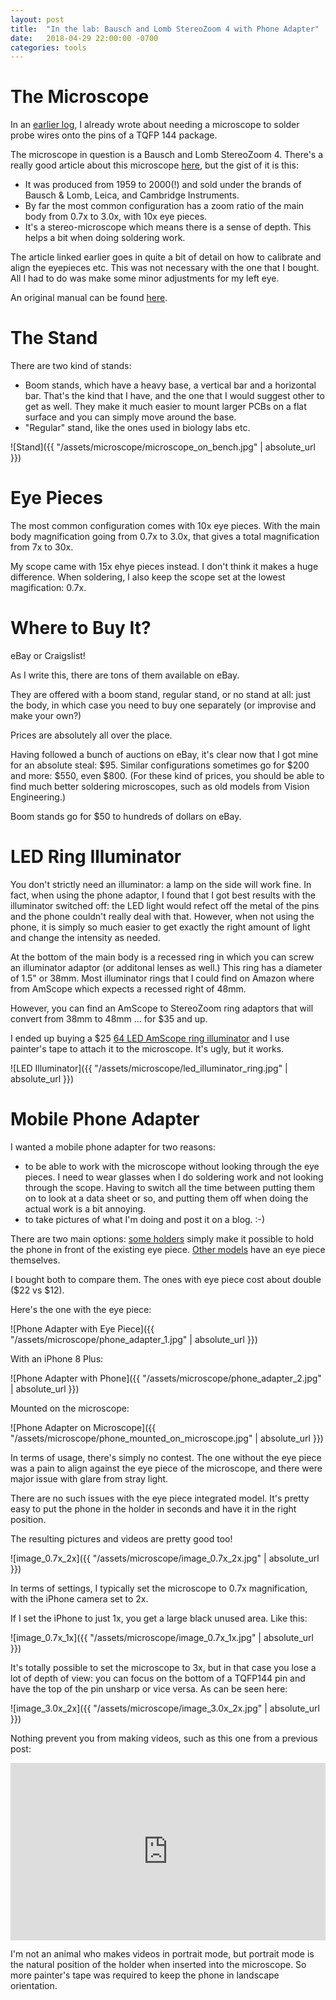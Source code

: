 ```yaml
---
layout: post
title:  "In the lab: Bausch and Lomb StereoZoom 4 with Phone Adapter"
date:   2018-04-29 22:00:00 -0700
categories: tools
---
```


# The Microscope

In an [earlier log](https://hackaday.io/project/122480-eecolor-color3/log/144836-sii9233-and-sii9136-i2c-traces), 
I already wrote about needing a microscope to solder probe wires onto the pins of a TQFP 144 package.

The microscope in question is a Bausch and Lomb StereoZoom 4. There's a really good article about this microscope
[here](http://www.covingtoninnovations.com/stereozoom/), but the gist of it is this:

* It was produced from 1959 to 2000(!) and sold under the brands of Bausch & Lomb, Leica, and Cambridge Instruments.
* By far the most common configuration has a zoom ratio of the main body from 0.7x to 3.0x, with 10x eye pieces.
* It's a stereo-microscope which means there is a sense of depth. This helps a bit when doing soldering work.

The article linked earlier goes in quite a bit of detail on how to calibrate and align the eyepieces etc. This was
not necessary with the one that I bought. All I had to do was make some minor adjustments for my left eye.

An original manual can be found [here](http://www.science-info.net/docs/leitz/Leica_Stereozoom_Series_Microscopes.pdf).

# The Stand

There are two kind of stands:

* Boom stands, which have a heavy base, a vertical bar and a horizontal bar. That's the kind that I have, and the one
  that I would suggest other to get as well. They make it much easier to mount larger PCBs on a flat surface and you can 
  simply move around the base. 
* "Regular" stand, like the ones used in biology labs etc. 

![Stand]({{ "/assets/microscope/microscope_on_bench.jpg" | absolute_url }})

# Eye Pieces

The most common configuration comes with 10x eye pieces. With the main body magnification going from 0.7x to 3.0x, that gives
a total magnification from 7x to 30x.

My scope came with 15x ehye pieces instead. I don't think it makes a huge difference. When soldering, I also keep the 
scope set at the lowest magification: 0.7x.

# Where to Buy It?

eBay or Craigslist!

As I write this, there are tons of them available on eBay. 

They are offered with a boom stand, regular stand, or no stand at all: just the body, in which case you need to buy one
separately (or improvise and make your own?)

Prices are absolutely all over the place.

Having followed a bunch of auctions on eBay, it's clear now that I got mine for an absolute steal: $95. Similar configurations
sometimes go for $200 and more: $550, even $800. (For these kind of prices, you should be able to find much better
soldering microscopes, such as old models from Vision Engineering.)

Boom stands go for $50 to hundreds of dollars on eBay.

# LED Ring Illuminator

You don't strictly need an illuminator: a lamp on the side will work fine. In fact, when using the phone adaptor, I found that I
got best results with the illuminator switched off: the LED light would refect off the metal of the pins and the phone couldn't
really deal with that. However, when not using the phone, it is simply so much easier to get exactly the right amount of light and
change the intensity as needed.

At the bottom of the main body is a recessed ring in which you can screw an illuminator adaptor (or additonal lenses as well.) This
ring has a diameter of 1.5" or 38mm. Most illuminator rings that I could find on Amazon where from AmScope which expects a recessed
right of 48mm.

However, you can find an AmScope to StereoZoom ring adaptors that will convert from 38mm to 48mm ... for $35 and up.

I ended up buying a $25 
[64 LED AmScope ring illuminator](https://www.amazon.com/gp/product/B00FC7O1DS/ref=oh_aui_detailpage_o06_s00?ie=UTF8&psc=1) 
and I use painter's tape to attach it to the microscope. It's ugly, but it works.

![LED Illuminator]({{ "/assets/microscope/led_illuminator_ring.jpg" | absolute_url }})

# Mobile Phone Adapter

I wanted a mobile phone adapter for two reasons: 

* to be able to work with the microscope without looking through the eye pieces. I need to wear glasses when I do soldering work
  and not looking through the scope. Having to switch all the time between putting them on to look at a data sheet or so, and
  putting them off when doing the actual work is a bit annoying.
* to take pictures of what I'm doing and post it on a blog. :-)

There are two main options: [some holders](https://www.amazon.com/gp/product/B077D8QHQX/ref=oh_aui_detailpage_o00_s00?ie=UTF8&psc=1)
simply make it possible to hold the phone in front of the existing eye piece. 
[Other models](https://www.amazon.com/gp/product/B07412S738/ref=oh_aui_detailpage_o00_s00?ie=UTF8&psc=1) 
have an eye piece themselves.

I bought both to compare them. The ones with eye piece cost about double ($22 vs $12). 

Here's the one with the eye piece:

![Phone Adapter with Eye Piece]({{ "/assets/microscope/phone_adapter_1.jpg" | absolute_url }})

With an iPhone 8 Plus:

![Phone Adapter with Phone]({{ "/assets/microscope/phone_adapter_2.jpg" | absolute_url }})

Mounted on the microscope:

![Phone Adapter on Microscope]({{ "/assets/microscope/phone_mounted_on_microscope.jpg" | absolute_url }})

In terms of usage, there's simply no contest. The one without the eye piece was a pain to align against the eye piece of the
microscope, and there were major issue with glare from stray light. 

There are no such issues with the eye piece integrated model. It's pretty easy to put the phone in the holder in seconds
and have it in the right position.

The resulting pictures and videos are pretty good too!

![image_0.7x_2x]({{ "/assets/microscope/image_0.7x_2x.jpg" | absolute_url }})

In terms of settings, I typically set the microscope to 0.7x magnification, with the iPhone camera set to 2x.

If I set the iPhone to just 1x, you get a large black unused area. Like this:

![image_0.7x_1x]({{ "/assets/microscope/image_0.7x_1x.jpg" | absolute_url }})

It's totally possible to set the microscope to 3x, but in that case you lose a lot of depth of view: you can 
focus on the bottom of a TQFP144 pin and have the top of the pin unsharp or vice versa. As can be seen here:

![image_3.0x_2x]({{ "/assets/microscope/image_3.0x_2x.jpg" | absolute_url }})

Nothing prevent you from making videos, such as this one from a previous post:

<div style="padding:56.25% 0 0 0;position:relative;"><iframe src="https://player.vimeo.com/video/267073327" style="position:absolute;top:0;left:0;width:100%;height:100%;" frameborder="0" webkitallowfullscreen mozallowfullscreen allowfullscreen></iframe></div><script src="https://player.vimeo.com/api/player.js"></script>

I'm not an animal who makes videos in portrait mode, but portrait mode is the natural position of the holder when inserted into the
microscope. So more painter's tape was required to keep the phone in landscape orientation.


